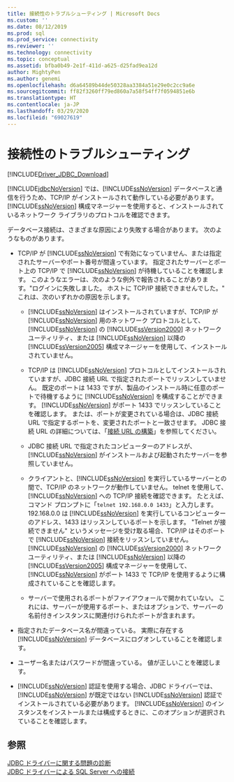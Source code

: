 ```yaml
---
title: 接続性のトラブルシューティング | Microsoft Docs
ms.custom: ''
ms.date: 08/12/2019
ms.prod: sql
ms.prod_service: connectivity
ms.reviewer: ''
ms.technology: connectivity
ms.topic: conceptual
ms.assetid: bfba0b49-2e1f-411d-a625-d25fad9ea12d
author: MightyPen
ms.author: genemi
ms.openlocfilehash: d6a64589b44de50328aa3384a51e29e0c2cc9a6e
ms.sourcegitcommit: ff82f3260ff79ed860a7a58f54ff7f0594851e6b
ms.translationtype: HT
ms.contentlocale: ja-JP
ms.lasthandoff: 03/29/2020
ms.locfileid: "69027619"
---
```

# <a name="troubleshooting-connectivity"></a>接続性のトラブルシューティング
[!INCLUDE[Driver_JDBC_Download](../../includes/driver_jdbc_download.md)]

  [!INCLUDE[jdbcNoVersion](../../includes/jdbcnoversion_md.md)] では、[!INCLUDE[ssNoVersion](../../includes/ssnoversion-md.md)] データベースと通信を行うため、TCP/IP がインストールされて動作している必要があります。 [!INCLUDE[ssNoVersion](../../includes/ssnoversion-md.md)] 構成マネージャーを使用すると、インストールされているネットワーク ライブラリのプロトコルを確認できます。  
  
 データベース接続は、さまざまな原因により失敗する場合があります。 次のようなものがあります。  
  
-   TCP/IP が [!INCLUDE[ssNoVersion](../../includes/ssnoversion-md.md)] で有効になっていません、または指定されたサーバーやポート番号が間違っています。 指定されたサーバーとポート上の TCP/IP で [!INCLUDE[ssNoVersion](../../includes/ssnoversion-md.md)] が待機していることを確認します。 このようなエラーは、次のような例外で報告されることがあります。"ログインに失敗しました。 ホストに TCP/IP 接続できませんでした。" これは、次のいずれかの原因を示します。  
  
    -   [!INCLUDE[ssNoVersion](../../includes/ssnoversion-md.md)] はインストールされていますが、TCP/IP が [!INCLUDE[ssNoVersion](../../includes/ssnoversion-md.md)] 用のネットワーク プロトコルとして、[!INCLUDE[ssNoVersion](../../includes/ssnoversion-md.md)] の [!INCLUDE[ssVersion2000](../../includes/ssversion2000-md.md)] ネットワーク ユーティリティ、または [!INCLUDE[ssNoVersion](../../includes/ssnoversion-md.md)] 以降の [!INCLUDE[ssVersion2005](../../includes/ssversion2005-md.md)] 構成マネージャーを使用して、インストールされていません。  
  
    -   TCP/IP は [!INCLUDE[ssNoVersion](../../includes/ssnoversion-md.md)] プロトコルとしてインストールされていますが、JDBC 接続 URL で指定されたポートでリッスンしていません。 既定のポートは 1433 ですが、製品のインストール時に任意のポートで待機するように [!INCLUDE[ssNoVersion](../../includes/ssnoversion-md.md)] を構成することができます。 [!INCLUDE[ssNoVersion](../../includes/ssnoversion-md.md)] がポート 1433 でリッスンしていることを確認します。 または、ポートが変更されている場合は、JDBC 接続 URL で指定するポートを、変更されたポートと一致させます。 JDBC 接続 URL の詳細については、「[接続 URL の構築](../../connect/jdbc/building-the-connection-url.md)」を参照してください。  
  
    -   JDBC 接続 URL で指定されたコンピューターのアドレスが、[!INCLUDE[ssNoVersion](../../includes/ssnoversion-md.md)] がインストールおよび起動されたサーバーを参照していません。  
  
    -   クライアントと、[!INCLUDE[ssNoVersion](../../includes/ssnoversion-md.md)] を実行しているサーバーとの間で、TCP/IP のネットワークが動作していません。 telnet を使用して、[!INCLUDE[ssNoVersion](../../includes/ssnoversion-md.md)] への TCP/IP 接続を確認できます。 たとえば、コマンド プロンプトに「`telnet 192.168.0.0 1433`」と入力します。192.168.0.0 は [!INCLUDE[ssNoVersion](../../includes/ssnoversion-md.md)] を実行しているコンピューターのアドレス、1433 はリッスンしているポートを示します。 "Telnet が接続できません" というメッセージを受け取る場合、TCP/IP はそのポートで [!INCLUDE[ssNoVersion](../../includes/ssnoversion-md.md)] 接続をリッスンしていません。 [!INCLUDE[ssNoVersion](../../includes/ssnoversion-md.md)] の [!INCLUDE[ssVersion2000](../../includes/ssversion2000-md.md)] ネットワーク ユーティリティ、または [!INCLUDE[ssNoVersion](../../includes/ssnoversion-md.md)] 以降の [!INCLUDE[ssVersion2005](../../includes/ssversion2005-md.md)] 構成マネージャーを使用して、[!INCLUDE[ssNoVersion](../../includes/ssnoversion-md.md)] がポート 1433 で TCP/IP を使用するように構成されていることを確認します。  
  
    -   サーバーで使用されるポートがファイアウォールで開かれていない。 これには、サーバーが使用するポート、またはオプションで、サーバーの名前付きインスタンスに関連付けられたポートが含まれます。  
  
-   指定されたデータベース名が間違っている。 実際に存在する [!INCLUDE[ssNoVersion](../../includes/ssnoversion-md.md)] データベースにログオンしていることを確認します。  
  
-   ユーザー名またはパスワードが間違っている。 値が正しいことを確認します。  
  
-   [!INCLUDE[ssNoVersion](../../includes/ssnoversion-md.md)] 認証を使用する場合、JDBC ドライバーでは、[!INCLUDE[ssNoVersion](../../includes/ssnoversion-md.md)] が既定ではない [!INCLUDE[ssNoVersion](../../includes/ssnoversion-md.md)] 認証でインストールされている必要があります。 [!INCLUDE[ssNoVersion](../../includes/ssnoversion-md.md)] のインスタンスをインストールまたは構成するときに、このオプションが選択されていることを確認します。  
  
## <a name="see-also"></a>参照  
 [JDBC ドライバーに関する問題の診断](../../connect/jdbc/diagnosing-problems-with-the-jdbc-driver.md)   
 [JDBC ドライバーによる SQL Server への接続](../../connect/jdbc/connecting-to-sql-server-with-the-jdbc-driver.md)  
  
  

